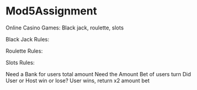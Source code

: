 # Mod5Assignment
Online Casino 
Games: Black jack, roulette, slots

Black Jack Rules:

Roulette Rules:

Slots Rules:


Need a Bank for users total amount
Need the Amount Bet of users turn
Did User or Host win or lose?
User wins, return x2 amount bet
